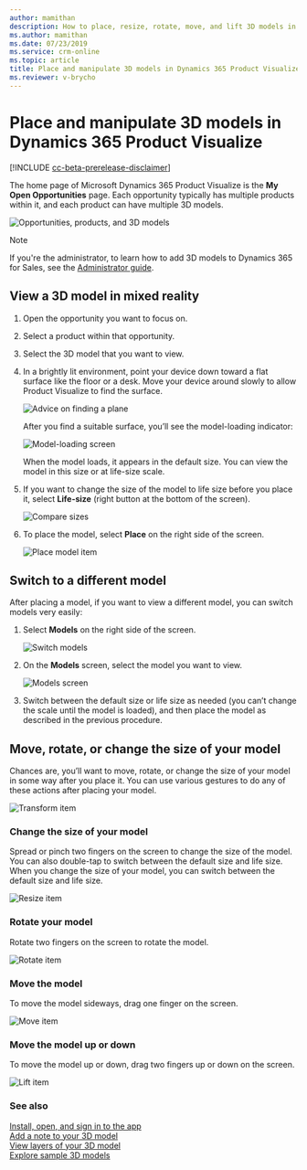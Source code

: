 ```yaml
---
author: mamithan
description: How to place, resize, rotate, move, and lift 3D models in Dynamics 365 Product Visualize
ms.author: mamithan
ms.date: 07/23/2019
ms.service: crm-online
ms.topic: article
title: Place and manipulate 3D models in Dynamics 365 Product Visualize
ms.reviewer: v-brycho
---
```


# Place and manipulate 3D models in Dynamics 365 Product Visualize

[!INCLUDE [cc-beta-prerelease-disclaimer](../includes/cc-beta-prerelease-disclaimer.md)]

The home page of Microsoft Dynamics 365 Product Visualize is the **My Open Opportunities** page. Each opportunity typically has multiple products within it, and each product can have multiple 3D models. 

![Opportunities, products, and 3D models](media/manipulating-3D-models.PNG "Opportunities, products, and 3D models")

> [!NOTE]
> If you're the administrator, to learn how to add 3D models to Dynamics 365 for Sales, see the [Administrator guide](admin-guide.md).

## View a 3D model in mixed reality 

1.	Open the opportunity you want to focus on.

2.	Select a product within that opportunity.

3.	Select the 3D model that you want to view.

4.	In a brightly lit environment, point your device down toward a flat surface like the floor or a desk. Move your device around slowly to allow Product Visualize to find the surface. 

    ![Advice on finding a plane](media/find-plane.PNG "Advice on finding a plane")

    After you find a suitable surface, you’ll see the model-loading indicator:
    
    ![Model-loading screen](media/model-loading.PNG "Model-loading screen")
 
    When the model loads, it appears in the default size. You can view the model in this size or at life-size scale. 

5.	If you want to change the size of the model to life size before you place it, select  **Life-size** (right button at the bottom of the screen). 

    ![Compare sizes](media/compare-sizes.PNG "Compare sizes")
  
6.  To place the model, select **Place** on the right side of the screen.

    ![Place model item](media/place-model.PNG "Place model item")

## Switch to a different model

After placing a model, if you want to view a different model, you can switch models very easily:

1.	Select **Models** on the right side of the screen.

    ![Switch models](media/switch-models.PNG "Switch models")
 
2.	On the **Models** screen, select the model you want to view.

    ![Models screen](media/3D-models.PNG "Models screen")
 
3.	Switch between the default size or life size as needed (you can’t change the scale until the model is loaded), and then place the model as described in the previous procedure.  

## Move, rotate, or change the size of your model

Chances are, you’ll want to move, rotate, or change the size of your model in some way after you place it. You can use various gestures to do any of these actions after placing your model.

![Transform item](media/transform-model.PNG "Transform item")

### Change the size of your model

Spread or pinch two fingers on the screen to change the size of the model. You can also double-tap to switch between the default size and life size.
When you change the size of your model, you can switch between the default size and life size. 

![Resize item](media/resize.PNG "Resize item")

### Rotate your model  

Rotate two fingers on the screen to rotate the model.

![Rotate item](media/rotate.PNG "Rotate item")

### Move the model

To move the model sideways, drag one finger on the screen.

![Move item](media/move.PNG "Move item")

### Move the model up or down

To move the model up or down, drag two fingers up or down on the screen.

![Lift item](media/lift.PNG "Lift item")

### See also

[Install, open, and sign in to the app](sign-in.md)<br>
[Add a note to your 3D model](add-note.md)<br>
[View layers of your 3D model](layers.md)<br>
[Explore sample 3D models](add-model.md)<br>

